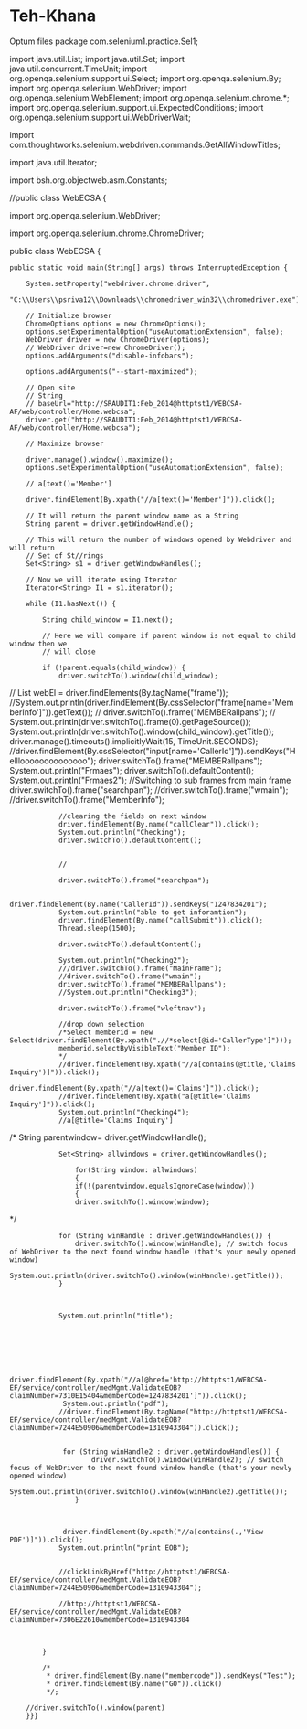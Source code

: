 # Teh-Khana
Optum files
package com.selenium1.practice.Sel1;

import java.util.List;
import java.util.Set;
import java.util.concurrent.TimeUnit;
import org.openqa.selenium.support.ui.Select;
import org.openqa.selenium.By;
import org.openqa.selenium.WebDriver;
import org.openqa.selenium.WebElement;
import org.openqa.selenium.chrome.*;
import org.openqa.selenium.support.ui.ExpectedConditions;
import org.openqa.selenium.support.ui.WebDriverWait;

import com.thoughtworks.selenium.webdriven.commands.GetAllWindowTitles;

import java.util.Iterator;

import bsh.org.objectweb.asm.Constants;

//public class WebECSA {

import org.openqa.selenium.WebDriver;

import org.openqa.selenium.chrome.ChromeDriver;

public class WebECSA {

	public static void main(String[] args) throws InterruptedException {

		System.setProperty("webdriver.chrome.driver",
				"C:\\Users\\psriva12\\Downloads\\chromedriver_win32\\chromedriver.exe");

		// Initialize browser
		ChromeOptions options = new ChromeOptions();
		options.setExperimentalOption("useAutomationExtension", false);
		WebDriver driver = new ChromeDriver(options);
		// WebDriver driver=new ChromeDriver();
		options.addArguments("disable-infobars");

		options.addArguments("--start-maximized");

		// Open site
		// String
		// baseUrl="http://SRAUDIT1:Feb_2014@httptst1/WEBCSA-AF/web/controller/Home.webcsa";
		driver.get("http://SRAUDIT1:Feb_2014@httptst1/WEBCSA-AF/web/controller/Home.webcsa");

		// Maximize browser

		driver.manage().window().maximize();
		options.setExperimentalOption("useAutomationExtension", false);

		// a[text()='Member']

		driver.findElement(By.xpath("//a[text()='Member']")).click();

		// It will return the parent window name as a String
		String parent = driver.getWindowHandle();

		// This will return the number of windows opened by Webdriver and will return
		// Set of St//rings
		Set<String> s1 = driver.getWindowHandles();

		// Now we will iterate using Iterator
		Iterator<String> I1 = s1.iterator();

		while (I1.hasNext()) {

			String child_window = I1.next();

			// Here we will compare if parent window is not equal to child window then we
			// will close

			if (!parent.equals(child_window)) {
				driver.switchTo().window(child_window);
				
//				List <WebElement> webEl = driver.findElements(By.tagName("frame"));
				//System.out.println(driver.findElement(By.cssSelector("frame[name='MemberInfo']")).getText());
//				driver.switchTo().frame("MEMBERallpans");
//				System.out.println(driver.switchTo().frame(0).getPageSource());
				System.out.println(driver.switchTo().window(child_window).getTitle());
				driver.manage().timeouts().implicitlyWait(15, TimeUnit.SECONDS);
				//driver.findElement(By.cssSelector("input[name='CallerId']")).sendKeys("Hellloooooooooooooo");
				driver.switchTo().frame("MEMBERallpans");
				System.out.println("Frmaes");
				driver.switchTo().defaultContent();
				System.out.println("Frmaes2");
				//Switching to sub frames from main frame
				driver.switchTo().frame("searchpan");
				//driver.switchTo().frame("wmain");
				//driver.switchTo().frame("MemberInfo");
				
				//clearing the fields on next window
				driver.findElement(By.name("callClear")).click();
				System.out.println("Checking");
				driver.switchTo().defaultContent();
				
				
				//
				
				driver.switchTo().frame("searchpan");
				
				driver.findElement(By.name("CallerId")).sendKeys("1247834201");
				System.out.println("able to get inforamtion");
				driver.findElement(By.name("callSubmit")).click();
				Thread.sleep(1500);
				
				driver.switchTo().defaultContent();
				
				System.out.println("Checking2");
				///driver.switchTo().frame("MainFrame");
				//driver.switchTo().frame("wmain");
				driver.switchTo().frame("MEMBERallpans");
				//System.out.println("Checking3");
				
				driver.switchTo().frame("wleftnav");
				
				//drop down selection 
				/*Select memberid = new Select(driver.findElement(By.xpath(".//*select[@id='CallerType']")));
				memberid.selectByVisibleText("Member ID");
				*/
				//driver.findElement(By.xpath("//a[contains(@title,'Claims Inquiry')]")).click();
				driver.findElement(By.xpath("//a[text()='Claims']")).click();
				//driver.findElement(By.xpath("a[@title='Claims Inquiry']")).click();
				System.out.println("Checking4");
				//a[@title='Claims Inquiry']
				

						
/*				String parentwindow= driver.getWindowHandle();


				Set<String> allwindows = driver.getWindowHandles();

					for(String window: allwindows)
					{
					if(!(parentwindow.equalsIgnoreCase(window)))
					{
					driver.switchTo().window(window);
*/				
				
				
				for (String winHandle : driver.getWindowHandles()) {
				    driver.switchTo().window(winHandle); // switch focus of WebDriver to the next found window handle (that's your newly opened window)
				    System.out.println(driver.switchTo().window(winHandle).getTitle());
				}
				
				
				
				System.out.println("title");
				
				
				
				
				
				
				 driver.findElement(By.xpath("//a[@href='http://httptst1/WEBCSA-EF/service/controller/medMgmt.ValidateEOB?claimNumber=7310E15404&memberCode=1247834201']")).click();
				 System.out.println("pdf");
				//driver.findElement(By.tagName("http://httptst1/WEBCSA-EF/service/controller/medMgmt.ValidateEOB?claimNumber=7244E50906&memberCode=1310943304")).click();
				
				 
				 for (String winHandle2 : driver.getWindowHandles()) {
					    driver.switchTo().window(winHandle2); // switch focus of WebDriver to the next found window handle (that's your newly opened window)
					    System.out.println(driver.switchTo().window(winHandle2).getTitle());
					}
			
				 
					
				 driver.findElement(By.xpath("//a[contains(.,'View PDF')]")).click();
				System.out.println("print EOB");
				
				
				//clickLinkByHref("http://httptst1/WEBCSA-EF/service/controller/medMgmt.ValidateEOB?claimNumber=7244E50906&memberCode=1310943304");
					
				//http://httptst1/WEBCSA-EF/service/controller/medMgmt.ValidateEOB?claimNumber=7306E22610&memberCode=1310943304
				
				
				
			}

			/*
			 * driver.findElement(By.name("membercode")).sendKeys("Test");
			 * driver.findElement(By.name("GO")).click()
			 */;

		//driver.switchTo().window(parent)
		}}}

